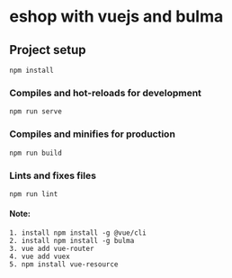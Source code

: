 # eshop with vuejs and bulma

## Project setup
```
npm install
```

### Compiles and hot-reloads for development
```
npm run serve
```

### Compiles and minifies for production
```
npm run build
```

### Lints and fixes files
```
npm run lint
```

#### Note:
```
1. install npm install -g @vue/cli
2. install npm install -g bulma
3. vue add vue-router
4. vue add vuex
5. npm install vue-resource

````

